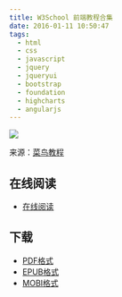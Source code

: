 ```yaml
---
title: W3School 前端教程合集
date: 2016-01-11 10:50:47
tags:
  - html
  - css
  - javascript
  - jquery
  - jqueryui
  - bootstrap
  - foundation
  - highcharts
  - angularjs
---
```


![](https://ek8whxe.cloudimg.io/s/width/226/https://www.gitbook.com/cover/book/wizardforcel/w3school-front-end.jpg?build=1452480290607&v=12.0.4)

来源：[菜鸟教程](http://www.w3cschool.cc/)

<!--more-->

## 在线阅读 ##

+ [在线阅读](https://www.gitbook.com/book/wizardforcel/w3school-front-end/details)

## 下载 ##

+ [PDF格式](https://www.gitbook.com/download/pdf/book/wizardforcel/w3school-front-end)
+ [EPUB格式](https://www.gitbook.com/download/epub/book/wizardforcel/w3school-front-end)
+ [MOBI格式](https://www.gitbook.com/download/mobi/book/wizardforcel/w3school-front-end)